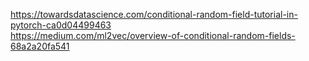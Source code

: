 https://towardsdatascience.com/conditional-random-field-tutorial-in-pytorch-ca0d04499463  
https://medium.com/ml2vec/overview-of-conditional-random-fields-68a2a20fa541  

